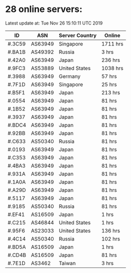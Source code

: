 # 28 online servers:

Latest update at: Tue Nov 26 15:10:11 UTC 2019

| ID | ASN | Server Country | Online |
| -- | --- | -------------- | ------ |
| #.3C59 | AS63949 | Singapore | 1711 hrs |
| #.BA1B | AS49392 | Russia | 3 hrs |
| #.42A0 | AS63949 | Japan | 236 hrs |
| #.9FC3 | AS53889 | United States | 1038 hrs |
| #.3988 | AS63949 | Germany | 57 hrs |
| #.7F1D | AS63949 | Singapore | 25 hrs |
| #.B5F1 | AS63949 | Japan | 213 hrs |
| #.0554 | AS63949 | Japan | 81 hrs |
| #.1B52 | AS63949 | Japan | 81 hrs |
| #.3937 | AS63949 | Japan | 81 hrs |
| #.BDC4 | AS63949 | Japan | 81 hrs |
| #.92BB | AS63949 | Japan | 81 hrs |
| #.C633 | AS50340 | Russia | 81 hrs |
| #.0193 | AS63949 | Japan | 81 hrs |
| #.C353 | AS63949 | Japan | 81 hrs |
| #.4BA3 | AS63949 | Japan | 81 hrs |
| #.931A | AS63949 | Japan | 81 hrs |
| #.1A0A | AS63949 | Japan | 81 hrs |
| #.A29D | AS63949 | Japan | 81 hrs |
| #.5117 | AS63949 | Japan | 81 hrs |
| #.9185 | AS50340 | Russia | 81 hrs |
| #.EF41 | AS16509 | Japan | 1 hrs |
| #.C215 | AS46844 | United States | 1 hrs |
| #.95F6 | AS23033 | United States | 136 hrs |
| #.4C14 | AS50340 | Russia | 102 hrs |
| #.BD5A | AS16509 | Japan | 1 hrs |
| #.CD4B | AS16509 | Japan | 81 hrs |
| #.7E1D | AS3462 | Taiwan | 3 hrs |

